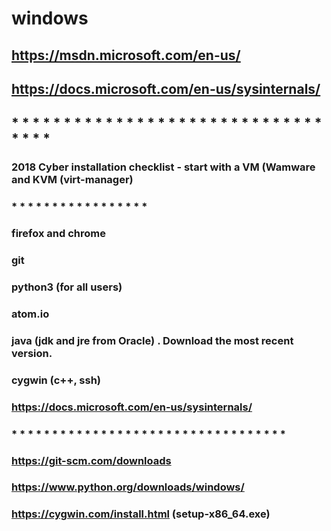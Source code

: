 # windows
## https://msdn.microsoft.com/en-us/
## https://docs.microsoft.com/en-us/sysinternals/
## * * * * * * * * * * * * * * * * * * * * * * * * * * * * * * * * * * 
###
### 2018 Cyber installation checklist - start with a VM (Wamware and KVM (virt-manager)
### * * * * * * * * * * * * * * * * * 
### firefox and chrome
### git
### python3 (for all users)
### atom.io
### java (jdk and jre from Oracle) . Download the most recent version.
### cygwin (c++, ssh)
###
### https://docs.microsoft.com/en-us/sysinternals/
### * * * * * * * * * * * * * * * * * * * * * * * * * * * * * * * * * * 
### https://git-scm.com/downloads
### https://www.python.org/downloads/windows/
### https://cygwin.com/install.html (setup-x86_64.exe)
###
